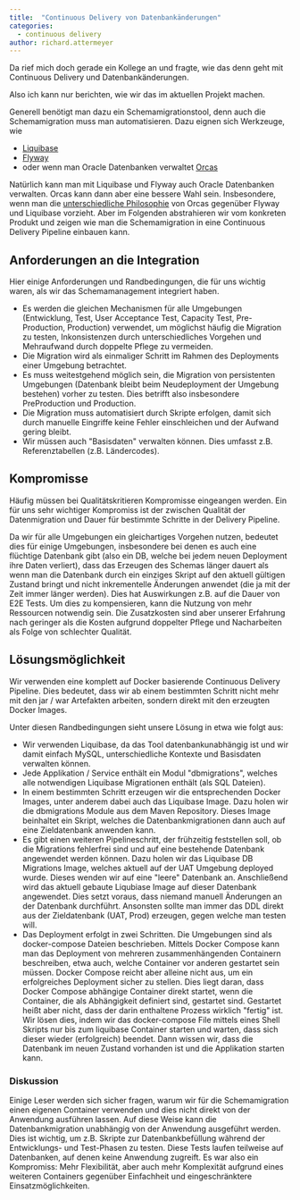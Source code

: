 ```yaml
---
title:  "Continuous Delivery von Datenbankänderungen"
categories: 
  - continuous delivery
author: richard.attermeyer
---
```

Da rief mich doch gerade ein Kollege an und fragte, wie das denn geht mit Continuous Delivery und Datenbankänderungen.

Also ich kann nur berichten, wie wir das im aktuellen Projekt machen.

Generell benötigt man dazu ein Schemamigrationstool, denn auch die Schemamigration muss man automatisieren.
Dazu eignen sich Werkzeuge, wie

* [Liquibase](http://www.liquibase.org/)
* [Flyway](https://flywaydb.org/)
* oder wenn man Oracle Datenbanken verwaltet [Orcas](https://github.com/opitzconsulting/orcas)

Natürlich kann man mit Liquibase und Flyway auch Oracle Datenbanken verwalten. Orcas kann dann aber eine bessere Wahl sein.
Insbesondere, wenn man die [unterschiedliche Philosophie](http://opitzconsulting.github.io/orcas/docs/de/liquibase/) von Orcas gegenüber Flyway und Liquibase vorzieht.
Aber im Folgenden abstrahieren wir vom konkreten Produkt und zeigen wie man die Schemamigration in eine Continuous Delivery Pipeline
einbauen kann.

## Anforderungen an die Integration

Hier einige Anforderungen und Randbedingungen, die für uns wichtig waren, als wir das Schemamanagement integriert haben.

* Es werden die gleichen Mechanismen für alle Umgebungen (Entwicklung, Test, User Acceptance Test, Capacity Test, Pre-Production, Production) verwendet, um möglichst häufig die Migration zu testen, Inkonsistenzen durch unterschiedliches Vorgehen und Mehraufwand durch doppelte Pflege zu vermeiden.
* Die Migration wird als einmaliger Schritt im Rahmen des Deployments einer Umgebung betrachtet.
* Es muss weitestgehend möglich sein, die Migration von persistenten Umgebungen (Datenbank bleibt beim Neudeployment der Umgebung bestehen) vorher zu testen. Dies betrifft also insbesondere PreProduction und Production.
* Die Migration muss automatisiert durch Skripte erfolgen, damit sich durch manuelle Eingriffe keine Fehler einschleichen und der Aufwand gering bleibt.
* Wir müssen auch "Basisdaten" verwalten können. Dies umfasst z.B. Referenztabellen (z.B. Ländercodes).

## Kompromisse

Häufig müssen bei Qualitätskritieren Kompromisse eingeangen werden. Ein für uns sehr wichtiger Kompromiss ist der zwischen Qualität der Datenmigration und Dauer für bestimmte Schritte in der Delivery Pipeline.

Da wir für alle Umgebungen ein gleichartiges Vorgehen nutzen, bedeutet dies für einige Umgebungen, insbesondere bei denen es auch eine flüchtige Datenbank gibt (also ein DB, welche bei jedem neuen Deployment ihre Daten verliert), dass das Erzeugen des Schemas länger dauert als wenn man die Datenbank durch ein einziges Skript auf den aktuell gültigen Zustand bringt und nicht inkrementelle Änderungen anwendet (die ja mit der Zeit immer länger werden).
Dies hat Auswirkungen z.B. auf die Dauer von E2E Tests. Um dies zu kompensieren, kann die Nutzung von mehr Ressourcen notwendig sein. Die Zusatzkosten sind aber unserer Erfahrung nach geringer als die Kosten aufgrund doppelter Pflege und
Nacharbeiten als Folge von schlechter Qualität.  

## Lösungsmöglichkeit

Wir verwenden eine komplett auf Docker basierende Continuous Delivery Pipeline. Dies bedeutet, dass wir ab einem bestimmten Schritt nicht
mehr mit den jar / war Artefakten arbeiten, sondern direkt mit den erzeugten Docker Images.

Unter diesen Randbedingungen sieht unsere Lösung in etwa wie folgt aus:

* Wir verwenden Liquibase, da das Tool datenbankunabhängig ist und wir damit einfach MySQL, unterschiedliche Kontexte und Basisdaten verwalten können.
* Jede Applikation / Service enthält ein Modul "dbmigrations", welches alle notwendigen Liquibase Migrationen enthält (als SQL Dateien).
* In einem bestimmten Schritt erzeugen wir die entsprechenden Docker Images, unter anderem dabei auch das Liquibase Image. Dazu holen wir die dbmigrations Module aus dem Maven Repository. Dieses Image beinhaltet ein Skript, welches die Datenbankmigrationen dann auch auf eine Zieldatenbank anwenden kann.
* Es gibt einen weiteren Pipelineschritt, der frühzeitig feststellen soll, ob die Migrations fehlerfrei sind und auf eine bestehende Datenbank angewendet werden können. Dazu holen wir das Liquibase DB Migrations Image, welches aktuell auf der UAT Umgebung deployed wurde. Dieses wenden wir auf eine "leere" Datenbank an. Anschließend wird das aktuell gebaute Liqubiase Image auf dieser Datenbank angewendet. Dies setzt voraus, dass niemand manuell Änderungen an der Datenbank durchführt. Ansonsten sollte man immer das DDL direkt aus der Zieldatenbank (UAT, Prod) erzeugen, gegen welche man testen will.
* Das Deployment erfolgt in zwei Schritten. Die Umgebungen sind als docker-compose Dateien beschrieben. Mittels Docker Compose kann man das Deployment von mehreren zusammenhängenden Containern beschreiben, etwa auch, welche Container vor anderen gestartet sein müssen. Docker Compose reicht aber alleine nicht aus, um ein erfolgreiches Deployment sicher zu stellen. Dies liegt daran, dass Docker Compose abhängige Container direkt startet, wenn die Container, die als Abhängigkeit definiert sind, gestartet sind. Gestartet heißt aber nicht, dass der darin enthaltene Prozess wirklich "fertig" ist. Wir lösen dies, indem wir das docker-compose File mittels eines Shell Skripts nur bis zum liquibase Container starten und warten, dass sich dieser wieder (erfolgreich) beendet. Dann wissen wir, dass die Datenbank im neuen Zustand vorhanden ist und die Applikation starten kann.

### Diskussion
Einige Leser werden sich sicher fragen, warum wir für die Schemamigration einen eigenen Container verwenden und dies nicht direkt von der Anwendung ausführen lassen.
Auf diese Weise kann die Datenbankmigration unabhängig von der Anwendung ausgeführt werden. Dies ist wichtig, um z.B. Skripte zur Datenbankbefüllung während der Entwicklungs- und Test-Phasen zu testen. Diese Tests laufen teilweise auf Datenbanken, auf denen keine Anwendung zugreift.
Es war also ein Kompromiss: Mehr Flexibilität, aber auch mehr Komplexität aufgrund eines weiteren Containers gegenüber Einfachheit und eingeschränktere Einsatzmöglichkeiten.
